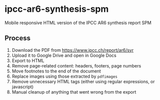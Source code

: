 # ipcc-ar6-synthesis-spm

Mobile responsive HTML version of the IPCC AR6 synthesis report SPM

## Process

1. Download the PDF from https://www.ipcc.ch/report/ar6/syr
1. Upload it to Google Drive and open in Google Docs
1. Export to HTML
1. Remove page-related content: headers, footers, page numbers
1. Move footnotes to the end of the document
1. Replace images using those extracted by `pdfimages`
1. Remove unnecessary HTML tags (either using regular expressions, or javascript)
1. Manual cleanup of anything that went wrong from the export
